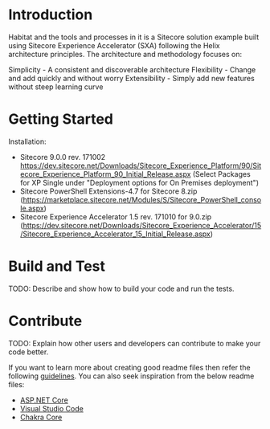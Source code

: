 # Introduction 
Habitat and the tools and processes in it is a Sitecore solution example built using Sitecore Experience Accelerator (SXA) following the Helix architecture principles.
The architecture and methodology focuses on:

Simplicity - A consistent and discoverable architecture
Flexibility - Change and add quickly and without worry
Extensibility - Simply add new features without steep learning curve

# Getting Started
Installation:
* Sitecore 9.0.0 rev. 171002 https://dev.sitecore.net/Downloads/Sitecore_Experience_Platform/90/Sitecore_Experience_Platform_90_Initial_Release.aspx (Select Packages for XP Single under "Deployment options for On Premises deployment")
* Sitecore PowerShell Extensions-4.7 for Sitecore 8.zip (https://marketplace.sitecore.net/Modules/S/Sitecore_PowerShell_console.aspx)
* Sitecore Experience Accelerator 1.5 rev. 171010 for 9.0.zip (https://dev.sitecore.net/Downloads/Sitecore_Experience_Accelerator/15/Sitecore_Experience_Accelerator_15_Initial_Release.aspx)


# Build and Test
TODO: Describe and show how to build your code and run the tests. 

# Contribute
TODO: Explain how other users and developers can contribute to make your code better. 

If you want to learn more about creating good readme files then refer the following [guidelines](https://www.visualstudio.com/en-us/docs/git/create-a-readme). You can also seek inspiration from the below readme files:
- [ASP.NET Core](https://github.com/aspnet/Home)
- [Visual Studio Code](https://github.com/Microsoft/vscode)
- [Chakra Core](https://github.com/Microsoft/ChakraCore)
